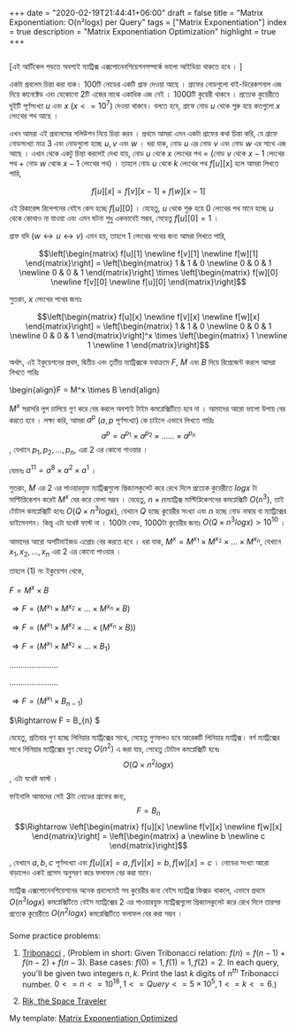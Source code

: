 +++
date = "2020-02-19T21:44:41+06:00"
draft = false
title = "Matrix Exponentiation: O(n²logx) per Query"
tags = ["Matrix Exponentiation"]
index = true
description = "Matrix Exponentiation Optimization"
highlight = true
+++

## 
[এই আর্টিকেল পড়তে অবশ্যই ম্যাট্রিক্স এক্সপোনেনশিয়েশনসম্পর্কে ভালো আইডিয়া থাকতে হবে । ]  

একটা প্রবলেম চিন্তা করা যাক। $100$টি নোডের একটি গ্রাফ দেওয়া আছে । গ্রাফের নোডগুলো বাই-ডিরেকশনাল এজ দিয়ে কানেক্টেড এবং যেকোনো $2$টি এজের মাঝে একাধিক এজ নেই । $1000$টি কুয়েরী থাকবে । প্রত্যেক কুয়েরীতে দুইটি পূর্ণসংখ্যা $u$ এবং $x$ ($x <= 10^7$) দেওয়া থাকবে। বলতে হবে, গ্রাফে নোড $u$ থেকে শুরু হয়ে কতগুলো $x$ লেংথের পথ আছে ।  

এখন আমরা এই প্রবলেমের সলিউশন নিয়ে চিন্তা করব । প্রথমে আমরা এমন একটা গ্রাফের কথা চিন্তা করি, যে গ্রাফে নোডসংখ্যা মাত্র $3$ এবং নোডগুলো হচ্ছে $u, v$  এবং $w$ ।  ধরা যাক, নোড $u$ এর নোড $v$ এবং নোড $w$ এর সাথে এজ আছে । এখান থেকে একটু চিন্তা করলেই দেখা যায়, নোড $u$ থেকে $x$ লেংথের পথ = (নোড $v$ থেকে $x-1$ লেংথের পথ + নোড $w$ থেকে $x-1$ লেংথের পথ) । তাহলে নোড $u$ থেকে $k$ লেংথের পথ $f[u][x]$ হলে আমরা লিখতে পারি, 

$$f[u][x] = f[v][x-1] + f[w][x-1]$$

এই রিকারেন্স রিলেশনের বেইস কেস হচ্ছে $f[u][0]$ । যেহেতু, $u$ থেকে শুরু হয়ে $0$ লেংথের পথ মানে হচ্ছে $u$ থেকে কোথাও না যাওয়া এবং এমন ঘটনা শুধু একভাবেই সম্ভব, সেহেতু $f[u][0] = 1$ ।

গ্রাফ যদি $(w\leftrightarrow u\leftrightarrow v)$ এমন হয়, তাহলে $1$ লেংথের পথের জন্য আমরা লিখতে পারি,

$$\left[\begin{matrix}
  f[u][1] \newline
  f[v][1] \newline
  f[w][1]
\end{matrix}\right] = \left[\begin{matrix}
  1 & 1 & 0 \newline
  0 & 0 & 1 \newline
  0 & 0 & 1
\end{matrix}\right] \times \left[\begin{matrix}
  f[w][0] \newline
  f[v][0] \newline
  f[u][0]
\end{matrix}\right]$$

সুতরাং, $x$ লেংথের পথের জন্যঃ

$$\left[\begin{matrix}
  f[u][x] \newline
  f[v][x] \newline
  f[w][x]
\end{matrix}\right] = \left[\begin{matrix}
  1 & 1 & 0 \newline
  0 & 0 & 1 \newline
  0 & 0 & 1
\end{matrix}\right]^x \times \left[\begin{matrix}
  1 \newline
  1 \newline
  1
\end{matrix}\right]$$

অর্থাৎ, এই ইকুয়েশনের প্রথম, দ্বিতীয় এবং তৃতীয় ম্যাট্রিক্সকে যথাক্রমে $F$, $M$ এবং $B$ দিয়ে রিপ্রেজেন্ট করলে আমরা লিখতে পারিঃ

\begin{align}F = M^x \times B \end{align}

$M^x$ সরাসরি লুপ চালিয়ে গুণ করে বের করলে অবশ্যই টাইম কমপ্লেক্সিটিতে হবে না । আমাদের আরো ভালো উপায় বের করতে হবে ।  লক্ষ্য করি, আমরা $a^p$ ($a, p$ পূর্ণসংখ্যা) কে চাইলে এভাবে লিখতে পারিঃ  
$$ a^p = a^{p_1} \times a^{p_2} \times ...... \times a^{p_n} $$, যেখানে $p_1, p_2, ..., p_n$, এরা 2 এর কোনো পাওয়ার ।

যেমনঃ $a^{11} = a^8\times a^2\times a^1$ ।

সুতরাং, $M$ এর $2$ এর পাওয়ারযুক্ত ম্যাট্রিক্সগুলো প্রিক্যালকুলেট করে রেখে দিলে  প্রত্যেক কুয়েরীতে $logx$ টা মাল্টিপ্লিকেশন করেই $M^x$ বের করে ফেলা সম্ভব । যেহেতু, $n\times n$ম্যাট্রিক্স মাল্টিপ্লিকেশনের কমপ্লেক্সিটি $O(n^3)$, তাই টোটাল কমপ্লেক্সিটি হবেঃ $O(Q\times n^3logx)$, যেখানে $Q$ হচ্ছে কুয়েরীর সংখ্যা এবং $n$ হচ্ছে নোড নাম্বার বা ম্যাট্রিক্সের ডাইমেনশন। কিন্তু এটা যথেষ্ট ফাস্ট না । $100$টা নোড, $1000$টা কুয়েরীর জন্যঃ $O(Q \times n^3 logx) > 10^{10}$ ।  

আমাদের আরো অপটিমাইজড এপ্রোচ বের করতে হবে । ধরা যাক, $M^x = M^{x_1}\times M^{x_2} \times...\times  M^{x_n}$, যেখানে ${x_1}, {x_2},...,{x_n}$ এরা $2$ এর কোনো পাওয়ার । 

তাহলে $(1)$ নং ইকুয়েশন থেকে,

$F = M^x \times B$

$\Rightarrow F = (M^{x_1}\times M^{x_2}\times...\times M^{x_n}\times B)$

$\Rightarrow F = (M^{x_1}\times M^{x_2}\times...\times (M^{x_n}\times B))$ 

$\Rightarrow F = (M^{x_1}\times M^{x_2}\times...\times B_1)$

$......................$

$......................$

$\Rightarrow F = (M^{x_1}\times B_{n-1})$

$\Rightarrow F = B_{n} $

যেহেতু, প্রতিবার গুণ হচ্ছে লিনিয়ার ম্যাট্রিক্সের সাথে, সেহেতু গুণফলও হবে আরেকটি লিনিয়ার ম্যাট্রিক্স। বর্গ ম্যাট্রিক্সের সাথে লিনিয়ার ম্যাট্রিক্সের গুণ যেহেতু $O(n^2)$ এ করা যায়, সেহেতু টোটাল কমপ্লেক্সিটি হবেঃ
$$O(Q\times n^2logx)$$ , এটা যথেষ্ট ফাস্ট ।

ফাইনালি আমাদের সেই $3$টা নোডের গ্রাফের জন্য,
$$F = B_{n}$$
$$\Rightarrow \left[\begin{matrix}
  f[u][x] \newline
  f[v][x] \newline
  f[w][x] 
\end{matrix}\right] = \left[\begin{matrix}
  a \newline
  b \newline
  c
\end{matrix}\right]$$

, যেখানে $a,b,c$ পূর্ণসংখ্যা এবং $f[u][x] = a, f[v][x] = b, f[w][x] = c$ । নোডের সংখ্যা আরো বাড়ালেও একই প্রসেস অনুসরণ করে ফলাফল বের করা যাবে। 

ম্যাট্রিক্স এক্সপোনেনশিয়েশনের অনেক প্রবলেমেই সব কুয়েরীর জন্য বেইস ম্যাট্রিক্স ফিক্সড থাকলে, এভাবে প্রথমে $O(n^3logx)$ কমপ্লেক্সিটিতে বেইস ম্যাট্রিক্সের $2$ এর পাওয়ারযুক্ত ম্যাট্রিক্সগুলো প্রিক্যালকুলেট করে রেখে দিলে তারপর প্রত্যেক কুয়েরীতে $O(n^2logx)$ কমপ্লেক্সিটিতে ফলাফল বের করা সম্ভব । 

###  

Some practice problems:

1. [Tribonacci](https://algo.codemarshal.org/contests/gub-iupc-18/problems/E) , (Problem in short: Given Tribonacci relation: $f(n) = f(n-1)+f(n-2)+f(n-3)$. Base cases: $f(0)=1, f(1)=1, f(2)=2$. In each query, you'll be given two integers $n, k$. Print the last $k$ digits of $n^{th}$ Tribonacci number. $0<=n<=10^{18}, 1<=Query<=5\times10^5, 1<=k<=6$.)

2. [Rik, the Space Traveler](https://toph.co/p/rik-the-space-traveller)

My template: [Matrix Exponentiation Optimized](https://github.com/Shefin-CSE16/Competitive-Programming/blob/master/Templates/Matrix%20Expo%20Optimized)

